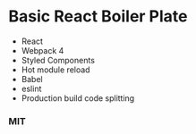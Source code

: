 # Basic React Boiler Plate

- React
- Webpack 4
- Styled Components
- Hot module reload
- Babel
- eslint
- Production build code splitting

### MIT